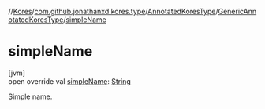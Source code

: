 //[Kores](../../../../index.md)/[com.github.jonathanxd.kores.type](../../index.md)/[AnnotatedKoresType](../index.md)/[GenericAnnotatedKoresType](index.md)/[simpleName](simple-name.md)

# simpleName

[jvm]\
open override val [simpleName](simple-name.md): [String](https://kotlinlang.org/api/latest/jvm/stdlib/kotlin/-string/index.html)

Simple name.
